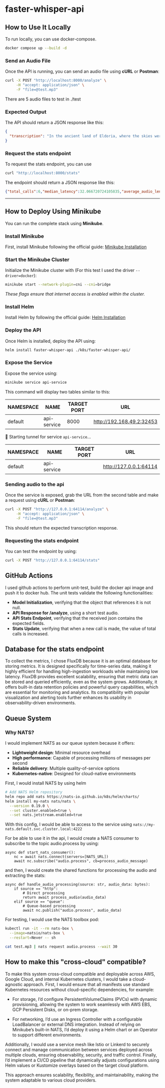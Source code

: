 # faster-whisper-api
## How to Use It Locally

To run locally, you can use docker-compose. 

```bash
docker compose up --build -d
```

### Send an Audio File

Once the API is running, you can send an audio file using **cURL** or **Postman**:
```bash
curl -X POST "http://localhost:8000/analyze" \
     -H "accept: application/json" \
     -F "file=@test.mp3"
```
There are 5 audio files to test in ./test

### Expected Output

The API should return a JSON response like this:
```json
{
  "transcription": "In the ancient land of Eldoria, where the skies were painted with shades of mystic hues,  and the forests whispered secrets of old, there existed a dragon named Zephyros.  Unlike the fearsome tales of dragons that plagued human hearts with terror,  Zephyros was a creature of wonder and wisdom, revered by all who knew of his existence."
}
```

### Request the stats endpoint
To request the stats endpoint, you can use 
```bash
curl "http://localhost:8000/stats" 
```

The endpoint should return a JSON response like this:
```json
{"total_calls":6,"median_latency":32.066720724105835,"average_audio_length":"11.475999999999999s"}
```

---

## How to Deploy Using Minikube

You can run the complete stack using **Minikube**.

### Install Minikube
First, install Minikube following the official guide: [Minikube Installation](https://minikube.sigs.k8s.io/docs/start/)

### Start the Minikube Cluster
Initialize the Minikube cluster with (For this test I used the driver `--driver=docker`):
```bash
minikube start --network-plugin=cni --cni=bridge 
```
*These flags ensure that internet access is enabled within the cluster.*

### Install Helm
Install Helm by following the official guide: [Helm Installation](https://helm.sh/docs/intro/install/)

### Deploy the API
Once Helm is installed, deploy the API using:
```bash
helm install faster-whisper-api ./k8s/faster-whisper-api/
```

### Expose the Service
Expose the service using:
```bash
minikube service api-service
```

This command will display two tables similar to this:

| NAMESPACE |    NAME     | TARGET PORT |            URL            |
|-----------|-------------|-------------|---------------------------|
| default   | api-service |        8000 | http://192.168.49.2:32453 |

🏃  Starting tunnel for service `api-service`...

| NAMESPACE |    NAME     | TARGET PORT |          URL           |
|-----------|-------------|-------------|------------------------|
| default   | api-service |             | http://127.0.0.1:64114 |

### Sending audio to the api
Once the service is exposed, grab the URL from the second table and make a request using **cURL** or **Postman**:

```bash
curl -X POST "http://127.0.0.1:64114/analyze" \
     -H "accept: application/json" \
     -F "file=@test.mp3"
```

This should return the expected transcription response.

### Requesting the stats endpoint
You can test the endpoint by using:
```bash
curl -X POST "http://127.0.0.1:64114/stats" 
```

## GitHub Actions
I used github actions to perform unit-test, build the docker api image and push it to docker hub.
The unit tests validate the following functionalities:
- **Model Initialization**, verifying that the object that references it is not null.
- **API Response for /analyze**, using a short test audio.
- **API Stats Endpoint**, verifying that the received json contains the expected fields.
- **Stats Update**, verifying that when a new call is made, the value of total calls is increased.

## Database for the stats endpoint
To collect the metrics, I chose FluxDB because it is an optimal database for storing metrics. It is designed specifically for time-series data, making it highly efficient for handling high-ingestion workloads while maintaining low latency. FluxDB provides excellent scalability, ensuring that metric data can be stored and queried efficiently, even as the system grows. Additionally, it offers built-in data retention policies and powerful query capabilities, which are essential for monitoring and analytics. Its compatibility with popular visualization and alerting tools further enhances its usability in observability-driven environments.

## Queue System 
### Why NATS?
I would implement NATS as our queue system because it offers:
- **Lightweight design**: Minimal resource overhead
- **High performance**: Capable of processing millions of messages per second
- **Reliable delivery**: Multiple quality-of-service options
- **Kubernetes-native**: Designed for cloud-native environments

First, I would install NATS by using helm
```bash
# Add NATS Helm repository
helm repo add nats https://nats-io.github.io/k8s/helm/charts/
helm install my-nats nats/nats \
  --version 0.19.0 \
  --set cluster.enabled=true \
  --set nats.jetstream.enabled=true
```
With this config, I would be able to access to the service using ```nats://my-nats.default.svc.cluster.local:4222```

For be able to use it in the api, I would create a NATS consumer to subscribe to the topic audio.process by using:
```
async def start_nats_consumer():
    nc = await nats.connect(servers=[NATS_URL])
    await nc.subscribe("audio.process", cb=process_audio_message)
```
and then, I would create the shared functions for processing the audio and extracting the stats:
```
async def handle_audio_processing(source: str, audio_data: bytes):
    if source == "http":
        # Direct processing
        return await process_audio(audio_data)
    elif source == "queue":
        # Queue-based processing
        await nc.publish("audio.process", audio_data)
```
For testing, I would use the NATS toolbox pod:

```bash
kubectl run -it --rm nats-box \
  --image=natsio/nats-box \
  --restart=Never -- sh

cat test.mp3 | nats request audio.process --wait 30
```

## How to make this "cross-cloud" compatible?

To make this system cross-cloud compatible and deployable across AWS, Google Cloud, and internal Kubernetes clusters, I would take a cloud-agnostic approach. 
First, I would ensure that all manifests use standard Kubernetes resources without cloud-specific dependencies, for example:

 - For storage, I’d configure PersistentVolumeClaims (PVCs) with dynamic provisioning, allowing the system to work seamlessly with AWS EBS, GCP Persistent Disks, or on-prem storage.

 - For networking, I’d use an Ingress Controller with a configurable LoadBalancer or external DNS integration. Instead of relying on Minikube’s built-in NATS, I’d deploy it using a Helm chart or an Operator to support different environments. 
 
Additionally, I would use a service mesh like Istio or Linkerd to securely connect and manage communication between services deployed across multiple clouds, ensuring observability, security, and traffic control. Finally, I’d implement a CI/CD pipeline that dynamically adjusts configurations using Helm values or Kustomize overlays based on the target cloud platform.

This approach ensures scalability, flexibility, and maintainability, making the system adaptable to various cloud providers.